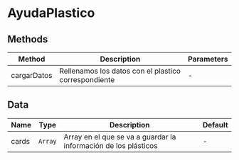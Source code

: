 # AyudaPlastico

## Methods

<!-- @vuese:AyudaPlastico:methods:start -->
|Method|Description|Parameters|
|---|---|---|
|cargarDatos|Rellenamos los datos con el plastico correspondiente|-|

<!-- @vuese:AyudaPlastico:methods:end -->


## Data

<!-- @vuese:AyudaPlastico:data:start -->
|Name|Type|Description|Default|
|---|---|---|---|
|cards|`Array`|Array en el que se va a guardar la información de los plásticos|-|

<!-- @vuese:AyudaPlastico:data:end -->


